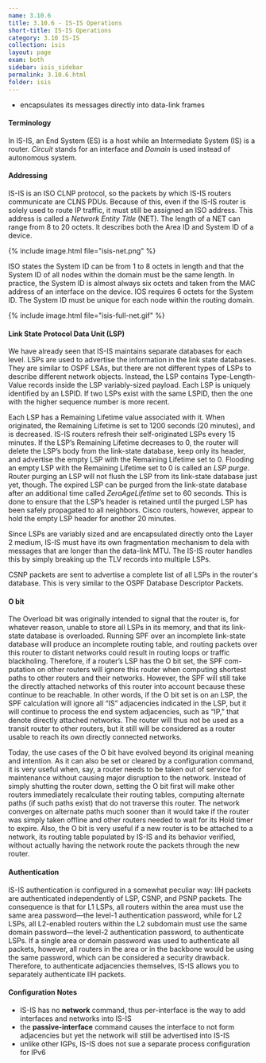 ```yaml
---
name: 3.10.6
title: 3.10.6 - IS-IS Operations
short-title: IS-IS Operations
category: 3.10 IS-IS
collection: isis
layout: page
exam: both
sidebar: isis_sidebar
permalink: 3.10.6.html
folder: isis
---
```

- encapsulates its messages directly into data-link frames

#### Terminology
In IS-IS, an End System (ES) is a host while an Intermediate System (IS) is a router. *Circuit* stands for an interface and *Domain* is used instead of autonomous system.

#### Addressing
IS-IS is an ISO CLNP protocol, so the packets by which IS-IS routers communicate are CLNS PDUs. Because of this, even if the IS-IS router is solely used to route IP traffic, it must still be assigned an ISO address. This address is called a *Network Entity Title* (NET). The length of a NET can range from 8 to 20 octets. It describes both the Area ID and System ID of a device.

{% include image.html file="isis-net.png" %}

ISO states the System ID can be from 1 to 8 octets in length and that the System ID of all nodes within the domain must be the same length. In practice, the System ID is almost always six octets and taken from the MAC address of an interface on the device. IOS requires 6 octets for the System ID. The System ID must be unique for each node within the routing domain.

{% include image.html file="isis-full-net.gif" %}


#### Link State Protocol Data Unit (LSP)
We have already seen that IS-IS maintains separate databases for each level. LSPs are used to advertise the information in the link state databases. They are similar to OSPF LSAs, but there are not different types of LSPs to describe different network objects. Instead, the LSP contains Type-Length-Value records inside the LSP variably-sized payload. Each LSP is uniquely identified by an LSPID. If two LSPs exist with the same LSPID, then the one with the higher sequence number is more recent.

Each LSP has a Remaining Lifetime value associated with it. When originated, the Remaining Lifetime is set to 1200 seconds (20 minutes), and is decreased. IS-IS routers refresh their self-originated LSPs every 15 minutes. If the LSP’s Remaining Lifetime decreases to 0, the router will delete the LSP’s body from the link-state database, keep only its header, and advertise the empty LSP with the Remaining Lifetime set to 0. Flooding an empty LSP with the Remaining Lifetime set to 0 is called an *LSP purge*. Router purging an LSP will not flush the LSP from its link-state database just yet, though. The expired LSP can be purged from the link-state database after an additional time called *ZeroAgeLifetime* set to 60 seconds. This is done to ensure that the LSP’s header is retained until the purged LSP has been safely propagated to all neighbors. Cisco routers, however, appear to hold the empty LSP header for another 20 minutes.

Since LSPs are variably sized and are encapsulated directly onto the Layer 2 medium, IS-IS must have its own fragmentation mechanism to dela with messages that are longer than the data-link MTU. The IS-IS router handles this by simply breaking up the TLV records into multiple LSPs.

CSNP packets are sent to advertise a complete list of all LSPs in the router's database. This is very similar to the OSPF Database Descriptor Packets.

#### O bit
The Overload bit was originally intended to signal that the router is, for whatever reason, unable to store all LSPs in its memory, and that its link-state database is overloaded. Running SPF over an incomplete link-state database will produce an incomplete routing table, and routing packets over this router to distant networks could result in routing loops or traffic blackholing. Therefore, if a router’s LSP has the O bit set, the SPF com-putation on other routers will ignore this router when computing shortest paths to other routers and their networks. However, the SPF will still take the directly attached networks of this router into account because these continue to be reachable. In other words, if the O bit set is on an LSP, the SPF calculation will ignore all “IS” adjacencies indicated in the LSP, but it will continue to process the end system adjacencies, such as “IP,” that denote directly attached networks. The router will thus not be used as a transit router to other routers, but it still will be considered as a router usable to reach its own directly connected networks.

Today, the use cases of the O bit have evolved beyond its original meaning and intention. As it can also be set or cleared by a configuration command, it is very useful when, say, a router needs to be taken out of service for maintenance without causing major disruption to the network. Instead of simply shutting the router down, setting the O bit first will make other routers immediately recalculate their routing tables, computing alternate paths (if such paths exist) that do not traverse this router. The network converges on alternate paths much sooner than it would take if the router was simply taken offline and other routers needed to wait for its Hold timer to expire. Also, the O bit is very useful if a new router is to be attached to a network, its routing table populated by IS-IS and its behavior verified, without actually having the network route the packets through the new router.

#### Authentication
IS-IS authentication is configured in a somewhat peculiar way: IIH packets are authenticated independently of LSP, CSNP, and PSNP packets. The consequence is that for L1 LSPs, all routers within the area must use the same area password—the level-1 authentication password, while for L2 LSPs, all L2-enabled routers within the L2 subdomain must use the same domain password—the level-2 authentication password, to authenticate LSPs. If a single area or domain password was used to authenticate all packets, however, all routers in the area or in the backbone would be using the same password, which can be considered a security drawback. Therefore, to authenticate adjacencies themselves, IS-IS allows you to separately authenticate IIH packets.

#### Configuration Notes
- IS-IS has no **network** command, thus per-interface is the way to add interfaces and networks into IS-IS
- the **passive-interface** command causes the interface to not form adjacencies but yet the network will still be advertised into IS-IS
- unlike other IGPs, IS-IS does not sue a separate process configuration for IPv6
